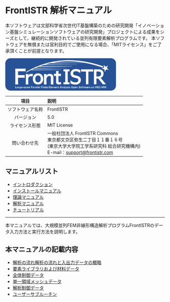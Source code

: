 <!-- 表記は FrontISTR ver. 0.0 で統一します -->
# FrontISTR 解析マニュアル

本ソフトウェアは文部科学省次世代IT基盤構築のための研究開発「イノベーション基盤シミュレーションソフトウェアの研究開発」プロジェクトによる成果をシーズとして，継続的に開発されている並列有限要素解析プログラムです。
本ソフトウェアを無償または営利目的でご使用になる場合、「MITライセンス」をご了承頂くことが前提となります。

<img src="./image/FrontISTR_logo.png" width="350px">

| 項目 | 説明 |
|:---------:|:---------|
| ソフトウェア名称 | FrontISTR |
| バージョン | 5.0 |
| ライセンス形態 | MIT License |
| 問い合わせ先 | 一般社団法人 FrontISTR Commons<br>東京都文京区弥生二丁目１１番１６号<br>(東京大学大学院工学系研究科 総合研究機構内)<br>E-mail：support@frontistr.com |

## マニュアルリスト

- [イントロダクション](../../intro/index.md)
- [インストールマニュアル](../../install/index.md)
- [理論マニュアル](../../theory/index.md)
- [解析マニュアル](./index.md)
- [チュートリアル](../../tutorial/index.md)

<!-- ここまでテンプレート -->
---

本マニュアルでは、大規模並列FEM非線形構造解析プログラムFrontISTRのデータ入力方法と実行方法を説明します。

## 本マニュアルの記載内容

- [解析の流れ解析の流れと入出力データの概略](./03_analysis/analysis_01.md)
- [要素ライブラリおよび材料データ](./03_analysis/analysis_02.md)
- [全体制御データ](./03_analysis/analysis_03.md)
- [単一領域メッシュデータ](./03_analysis/analysis_04.md)
- [解析制御データ](./03_analysis/analysis_05.md)
- [ユーザーサブルーチン](./03_analysis/analysis_06.md)
